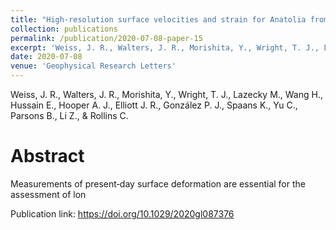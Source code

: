 ```yaml
---
title: "High‐resolution surface velocities and strain for Anatolia from Sentinel‐1 InSAR and GNSS data"
collection: publications
permalink: /publication/2020-07-08-paper-15
excerpt: 'Weiss, J. R., Walters, J. R., Morishita, Y., Wright, T. J., Lazecky M., Wang H., Hussain E., Hooper A. J., Elliott J. R., González P. J., Spaans K., Yu C., Parsons B., Li Z., &amp; Rollins C. '
date: 2020-07-08
venue: 'Geophysical Research Letters'
---
```

Weiss, J. R., Walters, J. R., Morishita, Y., Wright, T. J., Lazecky M., Wang H., Hussain E., Hooper A. J., Elliott J. R., González P. J., Spaans K., Yu C., Parsons B., Li Z., &amp; Rollins C. 

Abstract
=====
Measurements of present‐day surface deformation are essential for the assessment of lon  

Publication link: https://doi.org/10.1029/2020gl087376